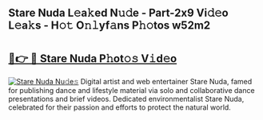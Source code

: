 ## Stare Nuda L𝚎a𝚔ed N𝚞𝚍e - Part-2x9 Vi𝚍𝚎o L𝚎a𝚔s - H𝚘𝚝 O𝚗𝚕yf𝚊ns P𝚑𝚘tos w52m2

# <h2><a href="http://kf9orf0.oniu.top/?m=Stare+Nuda">🔗👉 🔴 Stare Nuda P𝚑ot𝚘𝚜 V𝚒d𝚎o</a></h2>

[![Stare Nuda Nu𝚍e𝚜](https://i.imgur.com/0qMVB7G.gif)](http://kf9orf0.oniu.top/?m=Stare+Nuda)
Digital artist and web entertainer Stare Nuda, famed for publishing dance and lifestyle material via solo and collaborative dance presentations and brief videos. Dedicated environmentalist Stare Nuda, celebrated for their passion and efforts to protect the natural world.  
